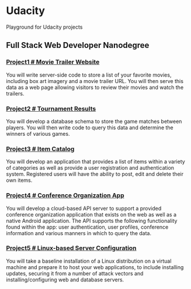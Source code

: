 # Udacity
Playground for Udacity projects

## Full Stack Web Developer Nanodegree
### [Project1 # Movie Trailer Website](Nanodegree-FullStack/Project1)

You will write server-side code to store a list of your favorite movies, including box art imagery and a movie trailer URL. You will then serve this data as a web page allowing visitors to review their movies and watch the trailers.

### [Project2 # Tournament Results](Nanodegree-FullStack/Project2)

You will develop a database schema to store the game matches between players. You will then write code to query this data and determine the winners of various games.

### [Project3 # Item Catalog](Nanodegree-FullStack/Project3)

You will develop an application that provides a list of items within a variety of categories as well as provide a user registration and authentication system. Registered users will have the ability to post, edit and delete their own items.

### [Project4 # Conference Organization App](Nanodegree-FullStack/Project4)

You will develop a cloud-based API server to support a provided conference organization application that exists on the web as well as a native Android application. The API supports the following functionality found within the app: user authentication, user profiles, conference information and various manners in which to query the data.

### [Project5 # Linux-based Server Configuration](Nanodegree-FullStack/Project5)

You will take a baseline installation of a Linux distribution on a virtual machine and prepare it to host your web applications, to include installing updates, securing it from a number of attack vectors and installing/configuring web and database servers.

